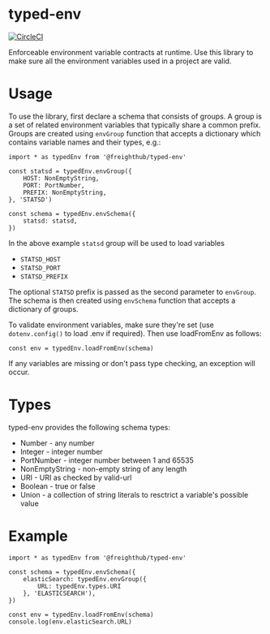 typed-env
========

[![CircleCI](https://circleci.com/gh/freight-hub/TypedEnv/tree/master.svg?style=svg&circle-token=5222e58e326cb399a02aa2ed524dcf0dd817282e)](https://circleci.com/gh/freight-hub/TypedEnv/tree/master)

Enforceable environment variable contracts at runtime. Use this library to make
sure all the environment variables used in a project are valid.


Usage
=====

To use the library, first declare a schema that consists of groups. A group is
a set of related environment variables that typically share a common prefix.
Groups are created using `envGroup` function that accepts a dictionary which
contains variable names and their types, e.g.:

    import * as typedEnv from '@freighthub/typed-env'

    const statsd = typedEnv.envGroup({
        HOST: NonEmptyString,
        PORT: PortNumber,
        PREFIX: NonEmptyString,
    }, 'STATSD')

    const schema = typedEnv.envSchema({
        statsd: statsd,
    })

In the above example `statsd` group will be used to load variables
 - `STATSD_HOST`
 - `STATSD_PORT`
 - `STATSD_PREFIX`

The optional `STATSD` prefix is passed as the second parameter to `envGroup`.
The schema is then created using `envSchema` function that accepts a dictionary
of groups.

To validate environment variables, make sure they're set (use `dotenv.config()`
to load .env if required). Then use loadFromEnv as follows:

    const env = typedEnv.loadFromEnv(schema)

If any variables are missing or don't pass type checking, an exception will occur.

Types
=====

typed-env provides the following schema types:

* Number - any number
* Integer - integer number
* PortNumber - integer number between 1 and 65535
* NonEmptyString - non-empty string of any length
* URI - URI as checked by valid-url
* Boolean - true or false
* Union - a collection of string literals to resctrict a variable's possible value

Example
=======

    import * as typedEnv from '@freighthub/typed-env'

    const schema = typedEnv.envSchema({
        elasticSearch: typedEnv.envGroup({
            URL: typedEnv.types.URI
        }, 'ELASTICSEARCH'),
    })

    const env = typedEnv.loadFromEnv(schema)
    console.log(env.elasticSearch.URL)
